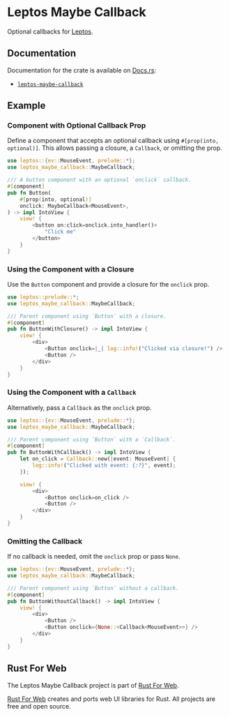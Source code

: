 # Leptos Maybe Callback

Optional callbacks for [Leptos](https://leptos.dev/).

## Documentation

Documentation for the crate is available on [Docs.rs](https://docs.rs/):

-   [`leptos-maybe-callback`](https://docs.rs/leptos-maybe-callback/latest/leptos_maybe_callback/)

## Example

### Component with Optional Callback Prop

Define a component that accepts an optional callback using `#[prop(into, optional)]`. This allows passing a closure, a
`Callback`, or omitting the prop.

```rust
use leptos::{ev::MouseEvent, prelude::*};
use leptos_maybe_callback::MaybeCallback;

/// A button component with an optional `onclick` callback.
#[component]
pub fn Button(
    #[prop(into, optional)]
    onclick: MaybeCallback<MouseEvent>,
) -> impl IntoView {
    view! {
        <button on:click=onclick.into_handler()>
            "Click me"
        </button>
    }
}
```

### Using the Component with a Closure

Use the `Button` component and provide a closure for the `onclick` prop.

```rust
use leptos::prelude::*;
use leptos_maybe_callback::MaybeCallback;

/// Parent component using `Button` with a closure.
#[component]
pub fn ButtonWithClosure() -> impl IntoView {
    view! {
        <div>
            <Button onclick=|_| log::info!("Clicked via closure!") />
            <Button />
        </div>
    }
}
```

### Using the Component with a `Callback`

Alternatively, pass a `Callback` as the `onclick` prop.

```rust
use leptos::{ev::MouseEvent, prelude::*};
use leptos_maybe_callback::MaybeCallback;

/// Parent component using `Button` with a `Callback`.
#[component]
pub fn ButtonWithCallback() -> impl IntoView {
    let on_click = Callback::new(|event: MouseEvent| {
        log::info!("Clicked with event: {:?}", event);
    });

    view! {
        <div>
            <Button onclick=on_click />
            <Button />
        </div>
    }
}
```

### Omitting the Callback

If no callback is needed, omit the `onclick` prop or pass `None`.

```rust
use leptos::{ev::MouseEvent, prelude::*};
use leptos_maybe_callback::MaybeCallback;

/// Parent component using `Button` without a callback.
#[component]
pub fn ButtonWithoutCallback() -> impl IntoView {
    view! {
        <div>
            <Button />
            <Button onclick={None::<Callback<MouseEvent>>} />
        </div>
    }
}
```

## Rust For Web

The Leptos Maybe Callback project is part of [Rust For Web](https://github.com/RustForWeb).

[Rust For Web](https://github.com/RustForWeb) creates and ports web UI libraries for Rust. All projects are free and open source.
